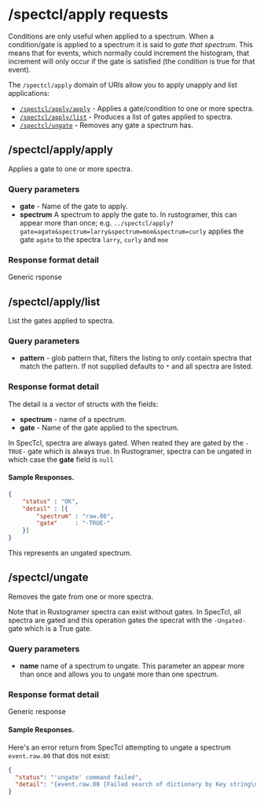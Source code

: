 # /spectcl/apply requests

Conditions are only useful when applied to a spectrum.  When a condition/gate is applied to a spectrum it is said to *gate that spectrum*.  This means that for events, which normally could increment the histogram, that increment will only occur if the gate is satisfied  (the condition is true for that event).

The ```/spectcl/apply``` domain of URIs allow you to apply unapply and list applications:

*   [```/spectcl/apply/apply```](#spectclapplyapply) - Applies a gate/condition to one or more spectra.
*   [```/spectcl/apply/list```](#spectclapplylist) - Produces a list of gates applied to spectra.
*   [```/spectcl/ungate```](#spectclungate) - Removes any gate a spectrum has.

 
 ## /spectcl/apply/apply

 Applies a gate to one or more spectra.

### Query parameters

* **gate** - Name of the gate to apply.
* **spectrum** A spectrum to apply the gate to.  In rustogramer, this can appear more than once; e.g. ```../spectcl/apply?gate=agate&spectrum=larry&spectrum=moe&spectrum=curly```
applies the gate ```agate``` to the spectra ```larry```, ```curly``` and ```moe```

### Response format detail

Generic rsponse


## /spectcl/apply/list

List the gates applied to spectra.

### Query parameters

* **pattern** - glob pattern that, filters the listing to only contain spectra that match the pattern.  If not supplied defaults to ```*``` and all spectra are listed.

### Response format detail

The detail is a vector of structs with the fields:

* **spectrum** - name of a spectrum.
* **gate** - Name of the gate applied to the spectrum.

In SpecTcl, spectra are always gated.  When reated they are gated by the ```-TRUE-``` gate which is always true.  In Rustogramer, spectra can be ungated in which case the **gate** field is ```null```

#### Sample Responses.


```json
{
    "status" : "OK",
    "detail" : [{
        "spectrum" : "raw.00",
        "gate"     : "-TRUE-"
    }]
}
```

This represents an ungated spectrum.

## /spectcl/ungate

Removes the gate from one or more spectra.

Note that in Rustogramer spectra can exist without gates.  In SpecTcl, all spectra are gated and this operation gates the specrat with the ```-Ungated-``` gate which  is a True gate.


### Query parameters

* **name** name of a spectrum to ungate.   This parameter an appear more than once and allows you to ungate more than one spectrum.


### Response format detail

Generic response

#### Sample Responses.

Here's an error return from SpecTcl attempting to ungate a spectrum ```event.raw.00``` that dos not exist:

```json
{
  "status": "'ungate' command failed",
  "detail": "{event.raw.00 {Failed search of dictionary by Key string\nKey was:  event.raw.00 Id was: -undefined-\n}}"
}
```

